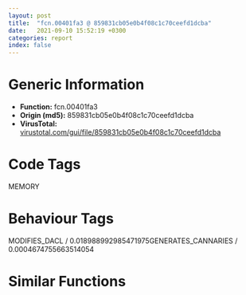 ```yaml
---
layout: post
title:  "fcn.00401fa3 @ 859831cb05e0b4f08c1c70ceefd1dcba"
date:   2021-09-10 15:52:19 +0300
categories: report
index: false
---
```


# Generic Information
- **Function:** fcn.00401fa3
- **Origin (md5):** 859831cb05e0b4f08c1c70ceefd1dcba
- **VirusTotal:** [virustotal.com/gui/file/859831cb05e0b4f08c1c70ceefd1dcba][virustotal_ref]

# Code Tags
<span class="tag" id="MEMORY">MEMORY</span>


# Behaviour Tags
<span class="bhv-tag" id="MODIFIES_DACL">MODIFIES_DACL / 0.018988992985471975</span><span class="bhv-tag" id="GENERATES_CANNARIES">GENERATES_CANNARIES / 0.0004674755663514054</span>

# Similar Functions
<script type="text/javascript" src="https://www.gstatic.com/charts/loader.js"></script>
<script type="text/javascript">

    google.charts.load('current', {'packages':['corechart']});
    google.charts.setOnLoadCallback(drawChart);

    function drawChart() {
    var data = new google.visualization.DataTable();
        data.addColumn('number', 'X');
        data.addColumn('number', 'Y');
        data.addColumn({type: 'string', role: 'tooltip', 'p': {'html': true}});
        data.addColumn({'type': 'string', 'role': 'style'});
        
        data.addRows([
    [-80.67809295654297, 2.891761064529419, '<b><a href="/report/fcn.00401fa3@859831cb05e0b4f08c1c70ceefd1dcba">fcn.00401fa3</a><br>@859831cb05e0b4f08c1c70ceefd1dcba</b><br>', 'point { fill-color: #e0440e; }'],
[233.0248260498047, -76.86846160888672, '<b><a href="/report/fcn.004023aa@90aa43862e75a7f78f2655241632f0e5">fcn.004023aa</a><br>@90aa43862e75a7f78f2655241632f0e5</b><br>', 'null'],
[78.23219299316406, 58.627899169921875, '<b><a href="/report/fcn.00407b2b@7dd153bad1771b9e8d5266a341ebf949">fcn.00407b2b</a><br>@7dd153bad1771b9e8d5266a341ebf949</b><br>', 'null'],
[-154.22299194335938, -70.45552825927734, '<b><a href="/report/fcn.004013c0@562bf33eb57e8c08a86e538e69918c30">fcn.004013c0</a><br>@562bf33eb57e8c08a86e538e69918c30</b><br>', 'null'],
[-26.19521141052246, 231.02163696289062, '<b><a href="/report/fcn.00523c15@da37d90419c1292c0f16cbfd1f66402d">fcn.00523c15</a><br>@da37d90419c1292c0f16cbfd1f66402d</b><br>', 'null'],
[9.494112968444824, 117.60240173339844, '<b><a href="/report/fcn.00405da2@ea9c1e2eeb951a8e6185c6674c228f98">fcn.00405da2</a><br>@ea9c1e2eeb951a8e6185c6674c228f98</b><br>', 'null'],
[19.12551498413086, -96.85924530029297, '<b><a href="/report/fcn.00401def@dd7278b699f8b751b4e28f3abe51fa08">fcn.00401def</a><br>@dd7278b699f8b751b4e28f3abe51fa08</b><br>', 'null'],
[-113.85980224609375, 146.09339904785156, '<b><a href="/report/fcn.0054ec2d@9a2108de6665bf53e42d7cbbbe5a0866">fcn.0054ec2d</a><br>@9a2108de6665bf53e42d7cbbbe5a0866</b><br>', 'null'],
[-177.14903259277344, 37.80010986328125, '<b><a href="/report/fcn.00405d1e@1c48774da6a3dd4bf3ea41716a332c61">fcn.00405d1e</a><br>@1c48774da6a3dd4bf3ea41716a332c61</b><br>', 'null'],
[234.918212890625, 15.17286205291748, '<b><a href="/report/fcn.006db003@4b0f64217d092c5f535224282602e937">fcn.006db003</a><br>@4b0f64217d092c5f535224282602e937</b><br>', 'null'],
[-65.62519073486328, -144.52174377441406, '<b><a href="/report/fcn.00402162@db863ed6a700d7bfd018a178d481bd23">fcn.00402162</a><br>@db863ed6a700d7bfd018a178d481bd23</b><br>', 'null'],

        ]);

    var options = {
        title: 'Similarity Plot',
        legend: 'none',
        colors: ['#dedbd9', '#e6693e', '#ec8f6e', '#f3b49f', '#f6c7b6'],
        tooltip: {isHtml: true, trigger: 'both'},
        explorer: {
        actions: ["dragToZoom", "rightClickToReset"],
        },
        chartArea: {
        width: '80%',
        height: '80%'
        },
        width: '100%',
        height: '100%'
    };

    var chart = new google.visualization.ScatterChart(document.getElementById('chart_div'));

    chart.draw(data, options);
    }
    
</script>


<div id="chart_div" style="width: 100%px; height: 100%;"></div>

# Disassembled Code
{% highlight nasm %}

push ebp
mov ebp, esp
sub esp, 0xb4
mov eax, dword[ebp-0x38]
cmp eax, dword[ebp-0x50]
jae 0x401fc3
mov eax, dword[ebp-4]
cmp eax, dword[ebp-0x28]
jbe 0x401fc3
mov dword[ebp-0x1c], 0x690
cmp dword[ebp-0x58], 0x246
jbe 0x401fdc
mov eax, dword[ebp-0x68]
cmp eax, dword[ebp-0x54]
je 0x401fdc
mov eax, dword[ebp-0x14]
cmp eax, dword[ebp-0x20]
jae 0x401fe7
mov eax, 0x8b
sub eax, dword[ebp-0x10]
mov dword[ebp-0x28], eax
cmp dword[ebp-0x1c], 0x350
jne 0x402001
cmp dword[ebp-8], 0
jne 0x402001
mov eax, dword[ebp-0x78]
or eax, 0xcc
mov dword[ebp-0x34], eax
mov eax, dword[ebp-0x24]
mov ecx, dword[ebp-0x78]
lea eax, [ecx+eax+0x36a]
mov dword[ebp-0x50], eax
mov eax, dword[ebp-0x34]
add eax, 0x8f
mov dword[ebp-0x64], eax
mov dword[ebp-4], 0xffffff8b
mov eax, dword[ebp-0x6c]
add eax, 0x15a
mov dword[ebp-0x18], eax
mov eax, dword[ebp-0x4c]
sub eax, 0xa0
or eax, 0x2ed
mov dword[ebp-0x2c], eax
mov dword[ebp-4], 0x2ba
mov dword[ebp-0x34], 0x7b
mov eax, dword[ebp-0x10]
sub eax, dword[ebp-0x14]
sub eax, dword[ebp-0x6c]
mov dword[ebp-0x74], eax
mov eax, dword[ebp-8]
add eax, 0xf9
mov dword[ebp-0x2c], eax
mov eax, dword[ebp-0x5c]
add eax, 0x352
sub eax, dword[ebp-0x34]
mov dword[ebp-0x10], eax
mov dword[ebp-4], 0x6f0
mov eax, 0x25c
sub eax, dword[ebp-0x5c]
add eax, 0x3b2
mov dword[ebp-0x60], eax
mov eax, dword[ebp-0x84]
add eax, dword[ebp-0x20]
mov dword[ebp-0x18], eax
mov eax, dword[ebp-4]
add eax, 0x16
mov dword[ebp-4], eax
mov eax, dword[ebp-0x18]
sub eax, dword[ebp-0x58]
sub eax, dword[ebp-0x10]
mov dword[ebp-0x88], eax
mov dword[ebp-0x58], 0xffffffdc
cmp dword[ebp-4], 0x706
jb 0x402088
mov eax, dword[ebp-0x2c]
cmp eax, dword[ebp-0x84]
jne 0x4020d9
cmp dword[ebp-4], 0x16b
je 0x4020d9
cmp dword[ebp-0x68], 0x3ac
jne 0x4020e4
mov eax, dword[ebp-0x5c]
or eax, 0xfb
mov dword[ebp-0x10], eax
mov dword[ebp-0x1c], 0x4f
mov dword[ebp-0x44], 0x2a0
mov eax, dword[ebp-0x48]
cmp eax, dword[ebp-0x5c]
jne 0x402114
cmp dword[ebp-0x40], 0x3b3
jae 0x402114
mov eax, dword[ebp-0x70]
cmp eax, dword[ebp-0x64]
je 0x402114
mov eax, dword[ebp-0x6c]
sub eax, dword[ebp-0x14]
mov dword[ebp-0x58], eax
cmp dword[ebp-0x1c], 0x33b
jbe 0x402125
mov eax, dword[ebp-0x30]
cmp eax, dword[ebp-0x10]
jbe 0x402135
mov eax, 0x1e0
sub eax, dword[ebp-0x78]
sub eax, 0xc6
mov dword[ebp-0x44], eax
cmp dword[ebp-0x14], 0x278
jb 0x402151
cmp dword[ebp-0x8c], 0x299
je 0x402151
mov dword[ebp-0x60], 0x9d3
push 0x40
push 0x3000
push 0x101df9
push 0
call dword[sym.imp.KERNEL32.dll_VirtualAlloc]
mov dword[ebp-0x9c], eax
cmp dword[ebp-0x28], 0x6f
jbe 0x402194
cmp dword[ebp-0x88], 0x8d
jbe 0x402194
cmp dword[ebp-0x60], 0x20e
je 0x402194
mov eax, dword[ebp-0x14]
add eax, 0xb9
sub eax, dword[ebp-0x20]
mov dword[ebp-0x74], eax
mov eax, dword[ebp-0x1c]
add eax, 0x6b4
mov dword[ebp-0x14], eax
mov eax, dword[ebp-0x58]
add eax, dword[ebp-0x78]
mov dword[ebp-0x54], eax
mov eax, dword[ebp-0x50]
cmp eax, dword[ebp-0x6c]
jae 0x4021c4
cmp dword[ebp-8], 0x16d
jb 0x4021d7
mov eax, dword[ebp-0x70]
cmp eax, dword[ebp-0x90]
jae 0x4021d7
mov eax, 0x172
sub eax, dword[ebp-0x8c]
add eax, 0x28d
mov dword[ebp-0x3c], eax
mov eax, dword[ebp-0x18]
mov ecx, dword[ebp-0x88]
lea eax, [ecx+eax+0xae]
mov dword[ebp-0x20], eax
mov dword[ebp-0x30], 0x2eb
mov dword[ebp-0x3c], 0x36a
cmp dword[ebp-0x54], 0x200
jbe 0x402211
cmp dword[ebp-0x40], 0x170
jbe 0x402211
mov dword[ebp-4], 0x18
mov dword[ebp-0x20], 0x4f7
mov eax, dword[ebp-0x68]
sub eax, dword[ebp-8]
mov dword[ebp-0x4c], eax
mov eax, dword[ebp-0x74]
cmp eax, dword[ebp-0x5c]
jne 0x402232
cmp dword[ebp-8], 0x9e
je 0x402240
mov eax, 0x1af
sub eax, dword[ebp-0x24]
add eax, dword[ebp-0x68]
mov dword[ebp-0x28], eax
mov eax, dword[ebp-0x9c]
add eax, 0x62000
mov dword[ebp-0x9c], eax
cmp dword[ebp-0x18], 0
jb 0x402268
cmp dword[ebp-0x20], 0
je 0x402268
mov eax, dword[ebp-0x34]
add eax, 0x27d
mov dword[ebp-4], eax
cmp dword[ebp-0x84], 0x279
jb 0x402285
cmp dword[ebp-0x80], 0xc7
jb 0x402290
mov eax, dword[ebp-4]
cmp eax, dword[ebp-0x18]
jae 0x402290
mov eax, dword[ebp-0x78]
sub eax, 0x2d7
mov dword[ebp-0x34], eax
cmp dword[ebp-0x2c], 0x12a
je 0x4022a2
cmp dword[ebp-0x34], 0x364
jbe 0x4022a9
mov dword[ebp-0x5c], 0x3b0
mov dword[ebp-0xac], 0x4b30a0
mov eax, dword[ebp-0x54]
sub eax, dword[ebp-0x74]
sub eax, dword[ebp-0x58]
mov dword[ebp-0x24], eax
mov dword[ebp-0x28], 0x5f8
push 0x70
pop eax
sub eax, dword[ebp-0x90]
sub eax, 0x95
mov dword[ebp-0x38], eax
mov dword[ebp-8], 0x264
and dword[ebp-0xc], 0
mov eax, dword[ebp-0x78]
cmp eax, dword[ebp-0x20]
ja 0x4022f3
cmp dword[ebp-0x2c], 0x389
jne 0x4022fe
mov eax, 0x12d
sub eax, dword[ebp-0x70]
mov dword[ebp-4], eax
cmp dword[ebp-0x78], 0
je 0x402318
cmp dword[ebp-0x78], 0x135
jae 0x402318
mov eax, dword[ebp-0x28]
add eax, 0x384
mov dword[ebp-8], eax
mov eax, 0x19c
sub eax, dword[ebp-0x28]
mov dword[ebp-0x1c], eax
mov eax, dword[ebp-0x20]
add eax, 0x678
mov dword[ebp-0x44], eax
mov dword[ebp-0x64], 0xfffffb69
mov eax, dword[ebp-0x2c]
sub eax, 0xa8
mov dword[ebp-0x84], eax
mov dword[ebp-0xa8], 0x2b425c13
mov eax, dword[ebp-0x10]
sub eax, 0x284
mov dword[ebp-0x1c], eax
mov eax, dword[ebp-0x18]
add eax, 0xfe
mov dword[ebp-0x28], eax
mov dword[ebp-0x94], 0x259b7ae8
mov eax, dword[ebp-0x78]
sub eax, 0x7f
mov dword[ebp-4], eax
mov dword[ebp-0x7c], 0x812ab413
mov eax, dword[ebp-0x10]
add eax, 0x2ac
mov dword[ebp-0x2c], eax
mov dword[ebp-0x70], 0x67d
mov dword[ebp-0xa4], 0xfea77216
mov eax, dword[ebp-0x1c]
sub eax, 0x1f5
mov dword[ebp-0x2c], eax
and dword[ebp-0x48], 0
jmp 0x4023b1
mov eax, dword[ebp-0x48]
inc eax
mov dword[ebp-0x48], eax
cmp dword[ebp-0x48], 3
jae 0x4023c7
mov eax, dword[ebp-0x88]
add eax, 0x3a8
mov dword[ebp-0x28], eax
jmp 0x4023aa
mov dword[ebp-0xa0], 0x2d0b1d36
mov dword[ebp-0x84], 0xfffffe50
cmp dword[ebp-0x3c], 0x394
jb 0x4023ed
cmp dword[ebp-0x54], 0x18b
jne 0x4023f6
cmp dword[ebp-0x40], 0xc8
jae 0x402406
mov eax, dword[ebp-0x28]
add eax, 0x2a0
or eax, 0x8a
mov dword[ebp-0x40], eax
mov dword[ebp-0x98], 0xc83b8264
mov eax, 0x1e7
sub eax, dword[ebp-0x2c]
sub eax, dword[ebp-0x38]
mov dword[ebp-0x28], eax
mov eax, dword[ebp-0x80]
imul eax, dword[ebp-8]
mov dword[ebp-0x38], eax
mov eax, dword[ebp-0x40]
cmp eax, dword[ebp-8]
jb 0x402440
cmp dword[ebp-0x1c], 0xca
je 0x402440
mov dword[ebp-0x70], 0xfffffbf8
and dword[ebp-0xc], 0
cmp dword[ebp-0xc], 0xb000
jae 0x402e46
and dword[ebp-0x10], 0
jmp 0x40245e
mov eax, dword[ebp-0x10]
inc eax
mov dword[ebp-0x10], eax
cmp dword[ebp-0x10], 2
jae 0x402471
mov eax, 0x2f6
sub eax, dword[ebp-0x4c]
mov dword[ebp-0x5c], eax
jmp 0x402457
mov eax, dword[ebp-0x2c]
sub eax, 0x21c
mov dword[ebp-0x48], eax
mov eax, dword[ebp-0xa8]
xor eax, dword[ebp-0x94]
mov dword[ebp-0xa8], eax
cmp dword[ebp-8], 0x277
jb 0x4024a7
mov eax, dword[ebp-0x18]
cmp eax, dword[ebp-0x44]
jne 0x4024b0
mov eax, dword[ebp-0x4c]
cmp eax, dword[ebp-0x60]
jne 0x4024b0
mov eax, dword[ebp-0x50]
add eax, dword[ebp-4]
mov dword[ebp-0x18], eax
cmp dword[ebp-0x60], 0x345
jne 0x4024d3
cmp dword[ebp-0x3c], 0x170
jne 0x4024d3
mov eax, dword[ebp-0x6c]
cmp eax, dword[ebp-0x44]
je 0x4024d3
mov eax, dword[ebp-0x64]
add eax, dword[ebp-0x80]
mov dword[ebp-0x60], eax
mov eax, dword[ebp-0x7c]
xor eax, dword[ebp-0xa4]
mov dword[ebp-0x7c], eax
mov eax, 0x353
sub eax, dword[ebp-0x14]
mov dword[ebp-0x18], eax
mov eax, dword[ebp-0x1c]
cmp eax, dword[ebp-0x28]
ja 0x402503
mov eax, dword[ebp-0x30]
cmp eax, dword[ebp-0x48]
jae 0x402503
mov eax, dword[ebp-4]
sub eax, dword[ebp-0x48]
mov dword[ebp-8], eax
mov eax, dword[ebp-0x94]
xor eax, dword[ebp-0x7c]
mov dword[ebp-0x94], eax
mov eax, dword[ebp-0x74]
or eax, 0x32e
mov dword[ebp-0x6c], eax
and dword[ebp-0x34], 0
jmp 0x40252a
mov eax, dword[ebp-0x34]
inc eax
mov dword[ebp-0x34], eax
cmp dword[ebp-0x34], 2
jae 0x402539
mov dword[ebp-0x64], 0x3bb
jmp 0x402523
mov eax, dword[ebp-0xa0]
xor eax, dword[ebp-0x98]
mov dword[ebp-0xa0], eax
mov eax, dword[ebp-0x74]
add eax, 0x1f9
mov dword[ebp-0x88], eax
mov eax, dword[ebp-0x60]
add eax, dword[ebp-0x10]
add eax, dword[ebp-0x10]
mov dword[ebp-0x50], eax
mov eax, dword[ebp-0x7c]
add eax, dword[ebp-0x98]
mov dword[ebp-0x7c], eax
mov eax, dword[ebp-0x84]
sub eax, dword[ebp-0x10]
add eax, 0x116
mov dword[ebp-0x38], eax
mov eax, dword[ebp-0x40]
add eax, 0x4bc
mov dword[ebp-0x50], eax
mov eax, dword[ebp-0x7c]
xor eax, dword[ebp-0x94]
mov dword[ebp-0x7c], eax
mov eax, dword[ebp-0x90]
cmp eax, dword[ebp-0x3c]
jb 0x4025ad
cmp dword[ebp-8], 0xa1
jne 0x4025b4
mov dword[ebp-0x30], 0xfffffe1e
mov eax, dword[ebp-0x78]
sub eax, 0x1dd
mov dword[ebp-0x48], eax
mov eax, dword[ebp-0xa4]
xor eax, dword[ebp-0xa0]
mov dword[ebp-0xa4], eax
mov eax, 0x16f
sub eax, dword[ebp-0x6c]
add eax, dword[ebp-0x4c]
mov dword[ebp-0x24], eax
mov eax, dword[ebp-0x20]
sub eax, 0xbb
mov dword[ebp-0x24], eax
mov eax, dword[ebp-0x94]
xor eax, dword[ebp-0x7c]
mov dword[ebp-0x94], eax
mov eax, dword[ebp-0x4c]
cmp eax, dword[ebp-0x70]
ja 0x402613
cmp dword[ebp-0x50], 0x2b9
jbe 0x40261a
cmp dword[ebp-0x4c], 0x84
jae 0x40261a
mov dword[ebp-0x64], 0x3f3
mov dword[ebp-0x58], 0x5dc
mov eax, dword[ebp-0x7c]
xor eax, dword[ebp-0x98]
mov dword[ebp-0x7c], eax
mov eax, dword[ebp-0x28]
mov ecx, dword[ebp-0x48]
lea eax, [ecx+eax-0xa0]
mov dword[ebp-0x18], eax
mov eax, 0x4c7
sub eax, dword[ebp-0x14]
mov dword[ebp-0x40], eax
mov eax, dword[ebp-0x7c]
xor eax, dword[ebp-0x98]
mov dword[ebp-0x7c], eax
mov eax, dword[ebp-0x44]
sub eax, dword[ebp-0x58]
mov dword[ebp-0x3c], eax
mov eax, dword[ebp-0x70]
add eax, dword[ebp-0x20]
mov dword[ebp-0x8c], eax
mov eax, dword[ebp-0x18]
mov ecx, dword[ebp-0x4c]
lea eax, [ecx+eax+0x9f]
mov dword[ebp-0x34], eax
mov eax, dword[ebp-0x1c]
add eax, 0x340
sub eax, dword[ebp-0x1c]
mov dword[ebp-0x80], eax
mov eax, dword[ebp-0x9c]
add eax, dword[ebp-0xc]
mov dword[ebp-0xb4], eax
mov eax, dword[ebp-0x1c]
cmp eax, dword[ebp-0x6c]
jbe 0x4026a6
mov eax, dword[ebp-0x64]
cmp eax, dword[ebp-0x44]
je 0x4026ad
mov dword[ebp-0x40], 0x26b
cmp dword[ebp-0x88], 0x2fe
jb 0x4026c8
cmp dword[ebp-0x10], 0
jb 0x4026d6
cmp dword[ebp-0x30], 0xf5
jbe 0x4026d6
mov eax, 0x306
sub eax, dword[ebp-0x5c]
mov dword[ebp-0x88], eax
mov dword[ebp-0x1c], 0x10a
mov eax, dword[ebp-0xac]
add eax, dword[ebp-0xc]
mov dword[ebp-0xb0], eax
mov dword[ebp-4], 0xfffffe8a
mov eax, 0x12d
sub eax, dword[ebp-0x48]
sub eax, dword[ebp-0x30]
mov dword[ebp-0x2c], eax
cmp dword[ebp-0x5c], 0x318
jbe 0x402727
mov eax, dword[ebp-8]
cmp eax, dword[ebp-0x20]
je 0x402727
cmp dword[ebp-0x24], 0x2d9
je 0x402727
mov eax, dword[ebp-0x90]
add eax, 0x21
mov dword[ebp-0x80], eax
cmp dword[ebp-0x3c], 0x398
jne 0x40274b
cmp dword[ebp-0x14], 0xa7
jne 0x40274b
cmp dword[ebp-0x58], 0x280
je 0x40274b
mov eax, dword[ebp-0x14]
add eax, dword[ebp-0x60]
mov dword[ebp-0x70], eax
mov eax, dword[ebp-0xb0]
mov eax, dword[eax]
sub eax, dword[ebp-0xa8]
mov ecx, dword[ebp-0xb4]
mov dword[ecx], eax
mov eax, dword[ebp-0x1c]
cmp eax, dword[ebp-0x14]
ja 0x40277a
cmp dword[ebp-0x24], 0x221
jb 0x402785
mov eax, dword[ebp-0x14]
cmp eax, dword[ebp-0x10]
jne 0x402785
mov eax, dword[ebp-0x60]
add eax, 0x4f9
mov dword[ebp-0x2c], eax
mov eax, 0x3db
sub eax, dword[ebp-0x40]
or eax, 0x1fc
mov dword[ebp-0x44], eax
cmp dword[ebp-0x6c], 0x1cd
ja 0x4027a7
cmp dword[ebp-0x3c], 0x3e5
je 0x4027b5
mov eax, dword[ebp-0x70]
sub eax, dword[ebp-0x74]
add eax, 0x2c4
mov dword[ebp-8], eax
cmp dword[ebp-0x8c], 0xd9
jae 0x4027d5
cmp dword[ebp-0x14], 0x357
je 0x4027d5
mov eax, dword[ebp-0x10]
add eax, 0x14e
mov dword[ebp-0x1c], eax
mov eax, dword[ebp-0x64]
cmp eax, dword[ebp-0x80]
jae 0x4027f6
cmp dword[ebp-0x14], 0x2e0
jb 0x4027f6
mov eax, dword[ebp-0x2c]
mov ecx, dword[ebp-0x24]
lea eax, [ecx+eax+0x72]
mov dword[ebp-0x90], eax
mov dword[ebp-0x30], 0x68a
mov eax, dword[ebp-8]
sub eax, dword[ebp-0x40]
or eax, 0x3c1
mov dword[ebp-0x28], eax
mov eax, dword[ebp-0x84]
add eax, 0xcd
mov dword[ebp-0x14], eax
mov eax, dword[ebp-0x30]
add eax, 8
mov dword[ebp-0x30], eax
mov eax, dword[ebp-0x3c]
add eax, 0xa1
mov dword[ebp-8], eax
mov dword[ebp-0x24], 0xfffffd17
cmp dword[ebp-0x30], 0x692
jb 0x40280b
mov eax, dword[ebp-0xc]
add eax, 0xbb583
mov dword[ebp-0xc], eax
mov eax, dword[ebp-0x80]
sub eax, 0x1f8
mov dword[ebp-4], eax
cmp dword[ebp-0x40], 0x170
jne 0x402870
cmp dword[ebp-0x24], 0x1db
je 0x402870
mov eax, dword[ebp-0x14]
add eax, 0x119
mov dword[ebp-0x68], eax
mov eax, dword[ebp-0x28]
cmp eax, dword[ebp-0x14]
jb 0x402888
cmp dword[ebp-0x80], 0x154
jae 0x402888
mov dword[ebp-0x14], 0xffffffa3
cmp dword[ebp-0x54], 0x371
je 0x402897
cmp dword[ebp-0x34], 0
jne 0x4028a2
mov eax, dword[ebp-8]
add eax, 0x307
mov dword[ebp-0x68], eax
mov eax, dword[ebp-0x60]
add eax, 0x32a
mov dword[ebp-0x6c], eax
mov eax, dword[ebp-0x10]
cmp eax, dword[ebp-0x58]
ja 0x4028be
cmp dword[ebp-0x1c], 0x344
je 0x4028c7
mov eax, dword[ebp-0x14]
add eax, dword[ebp-0x6c]
mov dword[ebp-0x24], eax
mov dword[ebp-0x44], 0x43c
mov eax, dword[ebp-0x18]
mov ecx, dword[ebp-0x40]
lea eax, [ecx+eax+0xf2]
mov dword[ebp-0x20], eax
mov dword[ebp-0x5c], 0x2f8
mov eax, dword[ebp-0xc]
sub eax, 0x875db
mov dword[ebp-0xc], eax
cmp dword[ebp-0x74], 0x184
jne 0x402901
mov eax, dword[ebp-0x18]
cmp eax, dword[ebp-0x54]
je 0x40290c
mov eax, 0x29a
sub eax, dword[ebp-0x18]
mov dword[ebp-4], eax
mov eax, dword[ebp-0x34]
add eax, dword[ebp-0x64]
mov dword[ebp-0x28], eax
mov dword[ebp-0x84], 0x4b1
mov eax, 0x3b0
sub eax, dword[ebp-0x10]
sub eax, 0x2ba
mov dword[ebp-0x8c], eax
cmp dword[ebp-0x2c], 0x15c
je 0x402944
cmp dword[ebp-0x24], 0x395
jne 0x40294d
cmp dword[ebp-0x24], 0x3da
je 0x402956
mov eax, dword[ebp-4]
add eax, dword[ebp-0x38]
mov dword[ebp-0x30], eax
mov eax, 0x2af
sub eax, dword[ebp-0x68]
sub eax, dword[ebp-8]
mov dword[ebp-0x30], eax
mov eax, dword[ebp-0x30]
sub eax, 0xcf
mov dword[ebp-0x1c], eax
mov eax, dword[ebp-0xc]
add eax, 0xc8e15
mov dword[ebp-0xc], eax
mov eax, dword[ebp-0x4c]
sub eax, dword[ebp-0x78]
mov dword[ebp-0x50], eax
cmp dword[ebp-0x18], 0x165
je 0x4029a5
cmp dword[ebp-0x3c], 0xa6
jbe 0x4029a5
mov eax, dword[ebp-0x28]
mov ecx, dword[ebp-0x30]
lea eax, [ecx+eax+0x38a]
mov dword[ebp-0x6c], eax
cmp dword[ebp-0x68], 0x1e3
jne 0x4029be
mov eax, dword[ebp-4]
cmp eax, dword[ebp-0x20]
jne 0x4029c9
mov eax, dword[ebp-8]
cmp eax, dword[ebp-0x18]
je 0x4029c9
mov eax, 0x289
sub eax, dword[ebp-0x68]
mov dword[ebp-0x18], eax
mov eax, dword[ebp-0x64]
add eax, 0x1c5
mov dword[ebp-0x1c], eax
mov eax, 0x2c9
sub eax, dword[ebp-0x48]
or eax, dword[ebp-0x90]
mov dword[ebp-0x74], eax
mov eax, 0x1f1
sub eax, dword[ebp-0x38]
mov dword[ebp-0x68], eax
mov eax, dword[ebp-4]
sub eax, 0x23e
mov dword[ebp-0x44], eax
mov eax, dword[ebp-0x10]
add eax, dword[ebp-4]
sub eax, dword[ebp-0x5c]
mov dword[ebp-0x14], eax
mov eax, dword[ebp-0xc]
add eax, 0x6c8c9
mov dword[ebp-0xc], eax
mov eax, dword[ebp-0x20]
sub eax, 0x18f
mov dword[ebp-0x2c], eax
mov eax, dword[ebp-0x18]
cmp eax, dword[ebp-0x3c]
ja 0x402a2e
cmp dword[ebp-0x20], 0x3a4
jbe 0x402a37
cmp dword[ebp-0x24], 0x167
jae 0x402a45
mov eax, 0x307
sub eax, dword[ebp-0x80]
mov dword[ebp-0x8c], eax
mov dword[ebp-0x2c], 0x3b8
mov eax, dword[ebp-0x2c]
sub eax, 0x278
mov dword[ebp-0x38], eax
mov eax, 0x392
sub eax, dword[ebp-0x60]
add eax, 0x6c
mov dword[ebp-0x38], eax
cmp dword[ebp-0x54], 0xfd
jb 0x402a7f
cmp dword[ebp-4], 0x374
jbe 0x402a8a
mov eax, dword[ebp-0x10]
cmp eax, dword[ebp-0x68]
jb 0x402a8a
mov eax, dword[ebp-8]
add eax, 0x36e
mov dword[ebp-0x1c], eax
mov eax, 0xac
sub eax, dword[ebp-0x60]
mov dword[ebp-0x4c], eax
cmp dword[ebp-0x4c], 0x1e0
je 0x402aa7
cmp dword[ebp-0x34], 0x1ad
jb 0x402aad
cmp dword[ebp-0x64], 0
je 0x402ab9
mov eax, dword[ebp-0x10]
add eax, dword[ebp-0x28]
mov dword[ebp-0x90], eax
mov dword[ebp-0x68], 0xfffffcc2
cmp dword[ebp-0x70], 0x2e1
je 0x402adf
mov eax, dword[ebp-0x18]
cmp eax, dword[ebp-0x8c]
je 0x402adf
mov eax, 0x114
sub eax, dword[ebp-0x48]
mov dword[ebp-0x40], eax
mov eax, dword[ebp-0xc]
sub eax, 0xffbc
mov dword[ebp-0xc], eax
mov eax, 0x217
sub eax, dword[ebp-0x60]
mov dword[ebp-0x64], eax
mov eax, 0x223
sub eax, dword[ebp-0x2c]
mov dword[ebp-0x50], eax
mov dword[ebp-0x48], 0x353
mov eax, dword[ebp-0x60]
cmp eax, dword[ebp-0x24]
jb 0x402b20
mov eax, dword[ebp-0x40]
cmp eax, dword[ebp-8]
jae 0x402b29
cmp dword[ebp-0x70], 0x339
je 0x402b29
mov eax, dword[ebp-0x80]
sub eax, 0x2f
mov dword[ebp-0x74], eax
mov eax, 0x292
sub eax, dword[ebp-0x1c]
sub eax, dword[ebp-0x68]
mov dword[ebp-0x2c], eax
mov dword[ebp-0x40], 0x6c
cmp dword[ebp-0x38], 0x388
ja 0x402b58
cmp dword[ebp-0x44], 0
ja 0x402b58
mov eax, dword[ebp-0x44]
sub eax, 0x387
mov dword[ebp-0x78], eax
mov eax, 0x361
sub eax, dword[ebp-0x14]
mov dword[ebp-0x20], eax
mov dword[ebp-0x50], 0xfffffe64
mov eax, dword[ebp-0x38]
mov ecx, dword[ebp-0x44]
lea eax, [ecx+eax-0x3b3]
mov dword[ebp-0x2c], eax
mov eax, dword[ebp-0xc]
add eax, 0x6347b
mov dword[ebp-0xc], eax
mov eax, dword[ebp-0x44]
cmp eax, dword[ebp-0x38]
jbe 0x402b9b
mov eax, dword[ebp-0x20]
cmp eax, dword[ebp-0x50]
je 0x402b9b
cmp dword[ebp-4], 0
je 0x402ba2
mov dword[ebp-0x20], 0x399
mov eax, dword[ebp-0x54]
cmp eax, dword[ebp-0x88]
jb 0x402bbe
cmp dword[ebp-4], 0x131
jae 0x402bbe
mov eax, dword[ebp-0x1c]
cmp eax, dword[ebp-8]
jae 0x402bcc
mov eax, dword[ebp-0x70]
sub eax, 0x22a
mov dword[ebp-0x84], eax
mov eax, 0x415
sub eax, dword[ebp-0x3c]
mov dword[ebp-0x20], eax
mov eax, dword[ebp-0x14]
cmp eax, dword[ebp-0x58]
jb 0x402bf0
mov eax, dword[ebp-0x5c]
cmp eax, dword[ebp-0x38]
jb 0x402bfb
cmp dword[ebp-0x3c], 0x1dc
jae 0x402bfb
mov eax, dword[ebp-0x4c]
add eax, 0x279
mov dword[ebp-0x64], eax
cmp dword[ebp-0x58], 0x3e0
je 0x402c0c
mov eax, dword[ebp-0x74]
cmp eax, dword[ebp-0x4c]
jbe 0x402c13
mov dword[ebp-0x54], 0x26c
mov dword[ebp-8], 0x3c6
mov eax, dword[ebp-0x24]
sub eax, 0x28e
mov dword[ebp-4], eax
mov eax, 0x10e
sub eax, dword[ebp-0x24]
mov dword[ebp-0x34], eax
mov dword[ebp-0x30], 0x431
mov eax, dword[ebp-0xc]
sub eax, 0x72b51
mov dword[ebp-0xc], eax
mov eax, dword[ebp-0x5c]
sub eax, dword[ebp-0x24]
add eax, 0x3e7
mov dword[ebp-0x74], eax
mov eax, dword[ebp-0x40]
add eax, dword[ebp-0x90]
mov dword[ebp-0x48], eax
mov eax, dword[ebp-0x3c]
sub eax, 0x3ba
mov dword[ebp-0x34], eax
cmp dword[ebp-8], 0xfe
jbe 0x402c78
mov eax, dword[ebp-0x9c]
add eax, 0x89c2
mov dword[0x4c5378], eax
cmp dword[ebp-0x24], 0x284
jb 0x402e68
cmp dword[ebp-0x10], 0x3dd
jb 0x402e73
mov eax, dword[ebp-8]
cmp eax, dword[ebp-0x90]
jbe 0x402e83
mov eax, 0x3e4
sub eax, dword[ebp-0x10]
sub eax, 0xb8
mov dword[ebp-0x4c], eax
mov eax, dword[ebp-0x24]
sub eax, 0x3a0
mov dword[ebp-8], eax
cmp dword[ebp-0x88], 0
je 0x402eb9
cmp dword[ebp-0x30], 0x1f7
ja 0x402eb9
cmp dword[ebp-0x34], 0
jb 0x402eb9
mov eax, dword[ebp-0x44]
mov ecx, dword[ebp-0x38]
lea eax, [ecx+eax+0x30d]
mov dword[ebp-0x84], eax
mov eax, dword[ebp-0x10]
add eax, dword[ebp-0x84]
add eax, dword[ebp-0x74]
mov dword[ebp-0x50], eax
mov eax, dword[ebp-0x30]
cmp eax, dword[ebp-0x64]
jne 0x402ed6
cmp dword[ebp-0x1c], 0x65
je 0x402ee1
mov eax, dword[ebp-0x38]
or eax, 0x339
mov dword[ebp-0x58], eax
cmp dword[ebp-0x5c], 0x182
ja 0x402f07
cmp dword[ebp-0x64], 0x183
je 0x402f07
mov eax, dword[ebp-0x34]
cmp eax, dword[ebp-0x54]
jne 0x402f07
mov eax, dword[ebp-0x18]
sub eax, dword[ebp-0x44]
sub eax, dword[ebp-0x28]
mov dword[ebp-0x54], eax
mov eax, dword[ebp-0x38]
add eax, 0xd6
mov dword[ebp-0x40], eax
mov eax, dword[ebp-0x54]
add eax, 0x395
mov dword[ebp-0x6c], eax
mov esp, ebp
pop ebp
ret

{% endhighlight %}

[virustotal_ref]: https://www.virustotal.com/gui/file/859831cb05e0b4f08c1c70ceefd1dcba